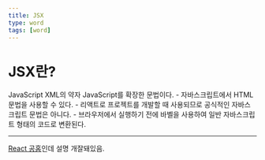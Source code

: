 ```yaml
---
title: JSX
type: word
tags: [word]
---
```

# JSX란?
JavaScript XML의 약자
 JavaScript를 확장한 문법이다. 
    - 자바스크립트에서 HTML 문법을 사용할 수 있다. 
    - 리액트로 프로젝트를 개발할 때 사용되므로 공식적인 자바스크립트 문법은 아니다.
    - 브라우저에서 실행하기 전에 바벨을 사용하여 일반 자바스크립트 형태의 코드로 변환된다.


---
[React 공홈](https://react.dev/learn/writing-markup-with-jsx)인데 설명 개잘돼있음.